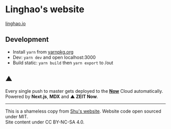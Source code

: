 # Linghao's website

[linghao.io](https://linghao.io)

## Development
- Install `yarn` from [yarnpkg.org](https://yarnpkg.org)
- Dev: `yarn dev` and open localhost:3000
- Build static: `yarn build` then `yarn export` to /out

## ▲
Every single push to master gets deployed to the **[Now](https://zeit.co/now)** Cloud automatically.  
Powered by **Next.js**, **MDX** and **▲ ZEIT Now**.

---

This is a shameless copy from [Shu's website](https://github.com/quietshu/blog).
Website code open sourced under MIT.  
Site content under CC BY-NC-SA 4.0.
